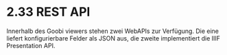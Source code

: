 # 2.33 REST API

Innerhalb des Goobi viewers stehen zwei WebAPIs zur Verfügung. Die eine liefert konfigurierbare Felder als JSON aus, die zweite implementiert die IIIF Presentation API.



